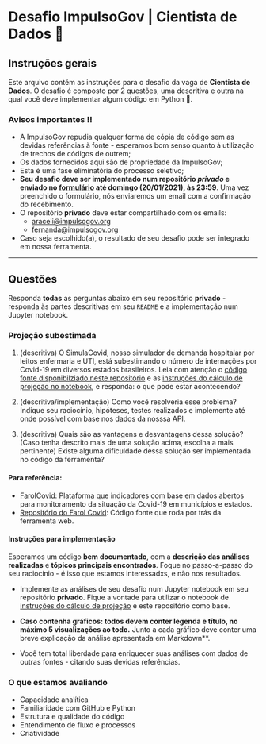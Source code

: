 # Desafio ImpulsoGov | Cientista de Dados 🧪

## Instruções gerais
Este arquivo contém as instruções para o desafio da vaga de **Cientista de Dados**. O desafio é composto por 2 questões, uma descritiva e outra na qual você deve implementar algum código em Python 🐍.

### Avisos importantes ‼️
- A ImpulsoGov repudia qualquer forma de cópia de código sem as devidas referências à fonte - esperamos bom senso quanto à utilização de trechos de códigos de outrem;
- Os dados fornecidos aqui são de propriedade da ImpulsoGov;
- Esta é uma fase eliminatória do processo seletivo;
- **Seu desafio deve ser implementado num repositório *privado* e enviado no [formulário](ADD) até domingo (20/01/2021), às 23:59**. Uma vez preenchido o formulário, nós enviaremos um email com a confirmação do recebimento.
- O repositório **privado** deve estar compartilhado com os emails: 
  - araceli@impulsogov.org
  - fernanda@impulsogov.org
- Caso seja escolhido(a), o resultado de seu desafio pode ser integrado em nossa ferramenta.

---

## Questões

Responda **todas** as perguntas abaixo em seu repositório **privado** -
responda às partes descritivas em seu `README` e a implementação num
Jupyter notebook.

### Projeção subestimada

1. (descritiva) O SimulaCovid, nosso simulador de demanda hospitalar por
   leitos enfermaria e UTI, está subestimando o número de internações
   por Covid-19 em diversos estados brasileiros. Leia com
   atenção o [código fonte disponibilziado neste repositório](/code) e
   as [instruções do cálculo de projeção no notebook](/simulation.ipynb), e responda: o que pode
   estar acontecendo?

2. (descritiva/implementação) Como você resolveria esse problema? Indique seu raciocínio, hipóteses, testes realizados e implemente até onde possível com base nos dados da nosssa API.

3. (descritiva) Quais são as vantagens e desvantagens dessa solução? (Caso tenha descrito mais de uma solução acima, escolha a mais pertinente) Existe alguma dificuldade dessa solução ser implementada no código da ferramenta?


#### Para referência:
- [FarolCovid](http://farolcovid.coronacidades.org): Plataforma que indicadores com base em dados abertos para monitoramento da situação da Covid-19 em municípios e estados.
- [Repositório do Farol Covid](http://github.com/ImpulsoGov/farolcovid): Código fonte que roda por trás da ferramenta web.

#### Instruções para implementação

Esperamos um código **bem documentado**, com a **descrição das análises realizadas** e **tópicos principais encontrados**. Foque no passo-a-passo do seu raciocínio - é isso que estamos interessadxs, e não nos resultados.

- Implemente as análises de seu desafio num Jupyter notebook em seu
  repositório **privado**. Fique a vontade para utilizar o notebook de
  [instruções do cálculo de projeção](/simulation.ipynb)
  e este repositório como base.

- **Caso contenha gráficos: todos devem conter legenda e título, no máximo 5 visualizações ao todo.** Junto a cada gráfico deve conter uma breve explicação da análise apresentada em Markdown**.

- Você tem total liberdade para enriquecer suas análises com dados de outras fontes - citando suas devidas referências.

### O que estamos avaliando

- Capacidade analítica
- Familiaridade com GitHub e Python
- Estrutura e qualidade do código
- Entendimento de fluxo e processos
- Criatividade
